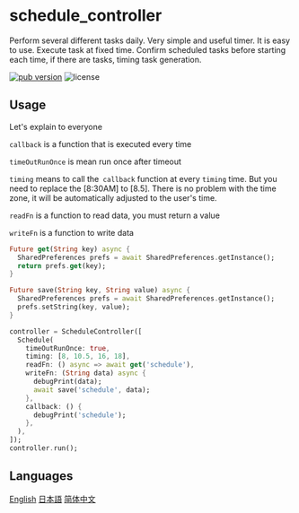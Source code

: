 # schedule_controller

Perform several different tasks daily. Very simple and useful timer. It is easy to use. Execute task at fixed time. Confirm scheduled tasks before starting each time, if there are tasks, timing task generation.

<p align="left">
  <a href="https://pub.dartlang.org/packages/schedule_controller"><img alt="pub version" src="https://img.shields.io/pub/v/schedule_controller.svg"></a>
  <img alt="license" src="https://img.shields.io/github/license/TenkaiRuri/schedule_controller.svg">
</p>

## Usage
Let's explain to everyone

`callback` is a function that is executed every time

`timeOutRunOnce` is mean run once after timeout

`timing` means to call the` callback` function at every `timing` time. But you need to replace the [8:30AM] to [8.5]. There is no problem with the time zone, it will be automatically adjusted to the user's time.

`readFn` is a function to read data, you must return a value

`writeFn` is a function to write data

```dart
Future get(String key) async {
  SharedPreferences prefs = await SharedPreferences.getInstance();
  return prefs.get(key);
}

Future save(String key, String value) async {
  SharedPreferences prefs = await SharedPreferences.getInstance();
  prefs.setString(key, value);
}

controller = ScheduleController([
  Schedule(
    timeOutRunOnce: true,
    timing: [8, 10.5, 16, 18],
    readFn: () async => await get('schedule'),
    writeFn: (String data) async {
      debugPrint(data);
      await save('schedule', data);
    },
    callback: () {
      debugPrint('schedule');
    },
  ),
]);
controller.run();
```

## Languages
[English](https://github.com/TenkaiRuri/schedule_controller) [日本語](https://github.com/TenkaiRuri/schedule_controller/blob/master/doc/japanese.md) [简体中文](https://github.com/TenkaiRuri/schedule_controller/blob/master/doc/chinese.md)